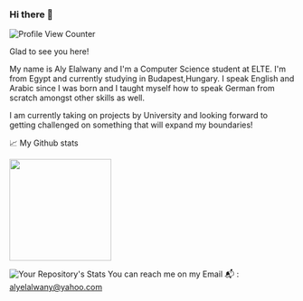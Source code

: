 <!--![ME](MEUpdated.jpg)-->

### Hi there 👋 
![Profile View Counter](https://komarev.com/ghpvc/?username=AlexHelmutSonntag)

Glad to see you here! 

My name is Aly Elalwany and I'm a Computer Science student at ELTE. I'm from Egypt and currently studying in Budapest,Hungary.
I speak English and Arabic since I was born and I taught myself how to speak German from scratch amongst other skills as well.

I am currently taking on projects by University and looking forward to getting challenged on something that will expand my boundaries!

:chart_with_upwards_trend: My Github stats 

<img height="180em" src="https://github-readme-stats.vercel.app/api?username=AlexHelmutSonntag&show_icons=true&hide_border=true&&count_private=true&include_all_commits=true" />

![Your Repository's Stats](https://github-readme-stats.vercel.app/api/top-langs/?username=AlexHelmutSonntag&theme=blue-green)
You can reach me on my Email
:mailbox_with_mail: : alyelalwany@yahoo.com



<!--
**AlexHelmutSonntag/AlexHelmutSonntag** is a ✨ _special_ ✨ repository because its `README.md` (this file) appears on your GitHub profile.

Here are some ideas to get you started:

- 🔭 I’m currently working on ...
- 🌱 I’m currently learning ...
- 👯 I’m looking to collaborate on ...
- 🤔 I’m looking for help with ...
- 💬 Ask me about ...
- 📫 How to reach me: ...
- 😄 Pronouns: ...
- ⚡ Fun fact: ...
-->

